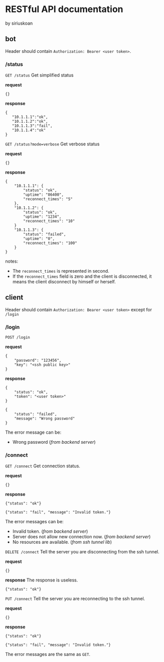 # RESTful API documentation
by siriuskoan

## bot
Header should contain `Authorization: Bearer <user token>`.
### /status
`GET /status`
Get simplified status

**request**
```
{}
```

**response**
```
{
   "10.1.1.1":"ok",
   "10.1.1.2":"ok",
   "10.1.1.3":"fail",
   "10.1.1.4":"ok"
}
```

`GET /status?mode=verbose`
Get verbose status

**request**
```
{}
```

**response**
```
{
    "10.1.1.1": {
        "status": "ok",
        "uptime": "86400",
        "reconnect_times": "5"
    },
    "10.1.1.2": {
        "status": "ok",
        "uptime": "1234",
        "reconnect_times": "10"
    }
    "10.1.1.3": {
        "status": "failed",
        "uptime": "0",
        "reconnect_times": "100"
    }
}
```

notes:
 - The `reconnect_times` is represented in second.
 - If the `reconnect_times` field is zero and the client is disconnected, it means the client disconnect by himself or herself.

## client
Header should contain `Authorization: Bearer <user token>` except for `/login`
### /login
`POST /login`

**request**
```
{
	"password": "123456",
	"key": "<ssh public key>"
}
```

**response**
```
{
	"status": "ok",
	"token": "<user token>"
}
```

```
{
	"status": "failed",
	"message": "Wrong password"
}
```
The error message can be:
 - Wrong password (*from backend server*)

### /connect
`GET /connect`
Get connection status.

**request**
```
{}
```

**response**
```
{"status": "ok"}
```

```
{"status": "fail", "message": "Invalid token."}
```
The error messages can be:
 - Invalid token. (*from backend server*)
 - Server does not allow new connection now. (*from backend server*)
 - No resources are available. (*from ssh tunnel lib*)

`DELETE /connect`
Tell the server you are disconnecting from the ssh tunnel.

**request**
```
{}
```

**response**
The response is useless.
```
{"status": "ok"}
```

`PUT /connect`
Tell the server you are reconnecting to the ssh tunnel.

**request**
```
{}
```

**response**
```
{"status": "ok"}
```

```
{"status": "fail", "message": "Invalid token."}
```

The error messages are the same as `GET`.

